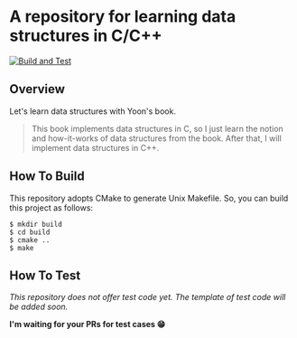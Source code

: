# A repository for learning data structures in C/C++

[![Build and Test](https://github.com/yehogwon/data-structure-study/actions/workflows/cmake-ci.yml/badge.svg)](https://github.com/yehogwon/data-structure-study/actions/workflows/cmake-ci.yml)

## Overview

Let's learn data structures with Yoon's book. 

>This book implements data structures in C, so I just learn the notion and how-it-works of data structures from the book. After that, I will implement data structures in C++. 

## How To Build

This repository adopts CMake to generate Unix Makefile. So, you can build this project as follows: 

```
$ mkdir build
$ cd build
$ cmake ..
$ make
```

## How To Test

*This repository does not offer test code yet. The template of test code will be added soon.*

**I'm waiting for your PRs for test cases 😁**
